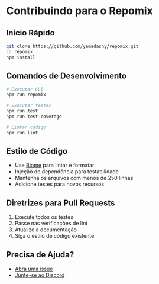 # Contribuindo para o Repomix

## Início Rápido

```bash
git clone https://github.com/yamadashy/repomix.git
cd repomix
npm install
```

## Comandos de Desenvolvimento

```bash
# Executar CLI
npm run repomix

# Executar testes
npm run test
npm run test-coverage

# Lintar código
npm run lint
```

## Estilo de Código

- Use [Biome](https://biomejs.dev/) para lintar e formatar
- Injeção de dependência para testabilidade
- Mantenha os arquivos com menos de 250 linhas
- Adicione testes para novos recursos

## Diretrizes para Pull Requests

1. Execute todos os testes
2. Passe nas verificações de lint
3. Atualize a documentação
4. Siga o estilo de código existente

## Precisa de Ajuda?

- [Abra uma issue](https://github.com/yamadashy/repomix/issues)
- [Junte-se ao Discord](https://discord.gg/wNYzTwZFku)
